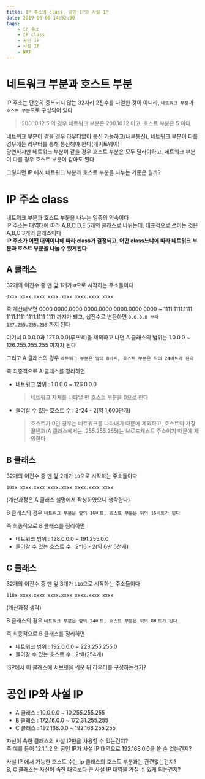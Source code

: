 ```yaml
---
title: IP 주소의 class, 공인 IP와 사설 IP
date: 2019-06-06 14:52:50
tags:
    - IP 주소
    - IP class
    - 공인 IP
    - 사설 IP
    - NAT
---
```


# 네트워크 부분과 호스트 부분
IP 주소는 단순히 중복되지 않는 32자리 2진수를 나열한 것이 아니라, `네트워크 부분`과 `호스트 부분`으로 구성되어 있다  
> 200.10.12.5 의 경우 네트워크 부분은 200.10.12 이고, 호스트 부분은 5 이다  

네트워크 부분이 같을 경우 라우터없이 통신 가능하고(내부통신), 네트워크 부분이 다를 경우에는 라우터를 통해 통신해야 한다(게이트웨이)  
당연하지만 네트워크 부분이 같을 경우 호스트 부분은 모두 달라야하고, 네트워크 부분이 다를 경우 호스트 부분이 같아도 된다  

그렇다면 IP 에서 네트워크 부분과 호스트 부분을 나누는 기준은 뭘까?  

# IP 주소 class
네트워크 부분과 호스트 부분을 나누는 일종의 약속이다  
IP 주소는 대역대에 따라 A,B,C,D,E 5개의 클래스로 나뉘는데, 대표적으로 쓰이는 것은 A,B,C 3개의 클래스이다  
**IP 주소가 어떤 대역이냐에 따라 class가 결정되고, 어떤 class느냐에 따라 네트워크 부분과 호스트 부분을 나눌 수 있게된다**  

## A 클래스
32개의 이진수 중 맨 앞 1개가 `0`으로 시작하는 주소들이다  
```
0xxx xxxx.xxxx xxxx.xxxx xxxx.xxxx xxxx
```
즉 계산해보면 0000 0000.0000 0000.0000 0000.0000 0000 ~ 1111 1111.1111 1111.1111 1111.1111 1111 까지가 되고, 십진수로 변환하면 `0.0.0.0 부터 127.255.255.255` 까지 된다  

여기서 0.0.0.0과 127.0.0.0(루프백)을 제외하고 나면 A 클래스의 범위는 1.0.0.0 ~ 126.255.255.255 까지가 된다  

그리고 A 클래스의 경우 `네트워크 부분은 앞의 8비트, 호스트 부분은 뒤의 24비트가 된다`  

즉 최종적으로 A 클래스를 정리하면  
- 네트워크 범위 : 1.0.0.0 ~ 126.0.0.0
    > 네트워크 자체를 나타낼 땐 호스트 부분을 0으로 한다
- 들어갈 수 있는 호스트 수 : 2^24 - 2(약 1,600만개)
    > 호스트가 0인 경우는 네트워크를 나타내기 때문에 제외하고, 호스트의 가장 끝번호(A 클래스에서는 .255.255.255)는 브로드캐스트 주소이기 때문에 제외한다

## B 클래스
32개의 이진수 중 맨 앞 2개가 `10`으로 시작하는 주소들이다  
```
10xx xxxx.xxxx xxxx.xxxx xxxx.xxxx xxxx
```
(계산과정은 A 클래스 설명에서 작성하였으니 생략한다)  

B 클래스의 경우 `네트워크 부분은 앞의 16비트, 호스트 부분은 뒤의 16비트가 된다`  

즉 최종적으로 B 클래스를 정리하면  
- 네트워크 범위 : 128.0.0.0 ~ 191.255.0.0
- 들어갈 수 있는 호스트 수 : 2^16 - 2(약 6만 5천개)

## C 클래스
32개의 이진수 중 맨 앞 3개가 `110`으로 시작하는 주소들이다  
```
110x xxxx.xxxx xxxx.xxxx xxxx.xxxx xxxx
```
(계산과정 생략)  

B 클래스의 경우 `네트워크 부분은 앞의 24비트, 호스트 부분은 뒤의 8비트가 된다`  

즉 최종적으로 B 클래스를 정리하면  
- 네트워크 범위 : 192.0.0.0 ~ 223.255.255.0
- 들어갈 수 있는 호스트 수 : 2^8(254개)

ISP에서 이 클래스에 서브넷을 씌운 뒤 라우터를 구성하는건가?  

# 공인 IP와 사설 IP
- A 클래스 : 10.0.0.0 ~ 10.255.255.255
- B 클래스 : 172.16.0.0 ~ 172.31.255.255
- C 클래스 : 192.168.0.0 ~ 192.168.255.255

자신이 속한 클래스의 사설 IP만을 사용할 수 있는건지?  
즉 예를 들어 12.1.1.2 의 공인 IP가 사설 IP 대역으로 192.168.0.0을 쓸 순 없는건지?  

사설 IP 에서 가능한 호스트 수는 ip 클래스의 호스트 부분과는 관련없는건지?  
B, C 클래스는 자신이 속한 대역보다 큰 사설 IP 대역을 가질 수 있게 되는건지?  

<!-- more -->